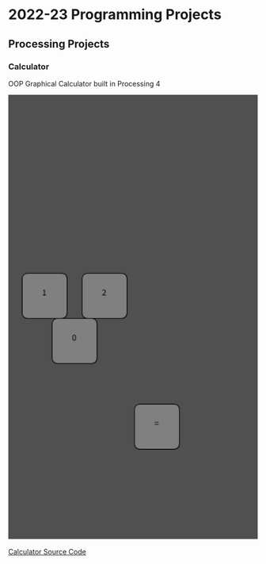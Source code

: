 # 2022-23 Programming Projects

## Processing Projects

### Calculator

OOP Graphical Calculator built in Processing 4

![Running Calculator](https://github.com/kappter/b2programmingportfolio2023/blob/main/images/calc.png?raw=true)

[Calculator Source Code]()
